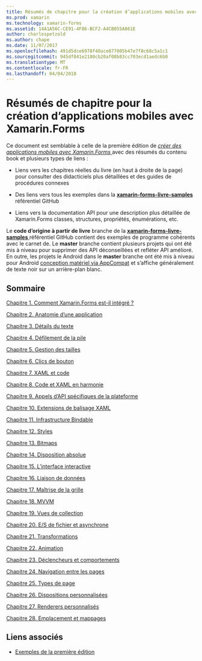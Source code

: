 ```yaml
---
title: Résumés de chapitre pour la création d’applications mobiles avec Xamarin.Forms
ms.prod: xamarin
ms.technology: xamarin-forms
ms.assetid: 14A1A56C-CE91-4F86-BCF2-A4CB055A861E
author: charlespetzold
ms.author: chape
ms.date: 11/07/2017
ms.openlocfilehash: 491d5dce6978f40ace877005b47e7f8c68c5a1c1
ms.sourcegitcommit: 945df041e2180cb20af08b83cc703ecd1aedc6b0
ms.translationtype: MT
ms.contentlocale: fr-FR
ms.lasthandoff: 04/04/2018
---
```

# <a name="chapter-summaries-for-creating-mobile-apps-with-xamarinforms"></a>Résumés de chapitre pour la création d’applications mobiles avec Xamarin.Forms

Ce document est semblable à celle de la première édition de [ *créer des applications mobiles avec Xamarin.Forms* ](~/xamarin-forms/creating-mobile-apps-xamarin-forms/index.md) avec des résumés du contenu book et plusieurs types de liens :

- Liens vers les chapitres réelles du livre (en haut à droite de la page) pour consulter des didacticiels plus détaillées et des guides de procédures connexes

- Des liens vers tous les exemples dans la [ **xamarin-forms-livre-samples** ](https://github.com/xamarin/xamarin-forms-book-samples) référentiel GitHub

- Liens vers la documentation API pour une description plus détaillée de Xamarin.Forms classes, structures, propriétés, énumérations, etc.

Le **code d’origine à partir de livre** branche de la [ **xamarin-forms-livre-samples** ](https://github.com/xamarin/xamarin-forms-book-samples) référentiel GitHub contient des exemples de programme cohérents avec le carnet de. Le **master** branche contient plusieurs projets qui ont été mis à niveau pour supprimer des API déconseillées et refléter API amélioré. En outre, les projets le Android dans le **master** branche ont été mis à niveau pour Android [conception matériel via AppCompat](~/xamarin-forms/platform/android/index.md) et s’affiche généralement de texte noir sur un arrière-plan blanc.

## <a name="contents"></a>Sommaire

[Chapitre 1. Comment Xamarin.Forms est-il intégré ?](chapter01.md)

[Chapitre 2. Anatomie d’une application](chapter02.md)

[Chapitre 3. Détails du texte](chapter03.md)

[Chapitre 4. Défilement de la pile](chapter04.md)

[Chapitre 5. Gestion des tailles](chapter05.md)

[Chapitre 6. Clics de bouton](chapter06.md)

[Chapitre 7. XAML et code](chapter07.md)

[Chapitre 8. Code et XAML en harmonie](chapter08.md)

[Chapitre 9. Appels d’API spécifiques de la plateforme](chapter09.md)

[Chapitre 10. Extensions de balisage XAML](chapter10.md)

[Chapitre 11. Infrastructure Bindable](chapter11.md)

[Chapitre 12. Styles](chapter12.md)

[Chapitre 13. Bitmaps](chapter13.md)

[Chapitre 14. Disposition absolue](chapter14.md)

[Chapitre 15. L’interface interactive](chapter15.md)

[Chapitre 16. Liaison de données](chapter16.md)

[Chapitre 17. Maîtrise de la grille](chapter17.md)

[Chapitre 18. MVVM](chapter18.md)

[Chapitre 19. Vues de collection](chapter19.md)

[Chapitre 20. E/S de fichier et asynchrone](chapter20.md)

[Chapitre 21. Transformations](chapter21.md)

[Chapitre 22. Animation](chapter22.md)

[Chapitre 23. Déclencheurs et comportements](chapter23.md)

[Chapitre 24. Navigation entre les pages](chapter24.md)

[Chapitre 25. Types de page](chapter25.md)

[Chapitre 26. Dispositions personnalisées](chapter26.md)

[Chapitre 27. Renderers personnalisés](chapter27.md)

[Chapitre 28. Emplacement et mappages](chapter28.md)



## <a name="related-links"></a>Liens associés

- [Exemples de la première édition](https://github.com/xamarin/xamarin-forms-book-samples)
